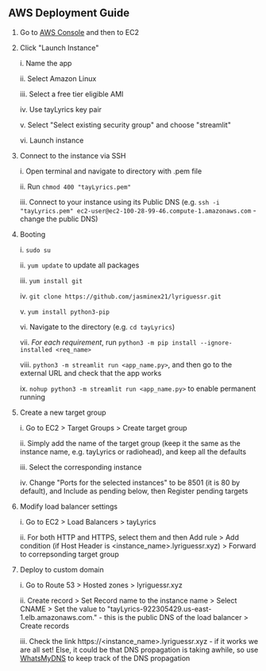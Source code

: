 ## AWS Deployment Guide

1. Go to [AWS Console](https://us-east-1.console.aws.amazon.com/console/home?region=us-east-1) and then to EC2
2. Click "Launch Instance"

    i. Name the app

    ii. Select Amazon Linux

    iii. Select a free tier eligible AMI
    
    iv. Use tayLyrics key pair

    v. Select "Select existing security group" and choose "streamlit"

    vi. Launch instance

3. Connect to the instance via SSH

    i. Open terminal and navigate to directory with .pem file

    ii. Run `chmod 400 "tayLyrics.pem"`

    iii. Connect to your instance using its Public DNS (e.g. `ssh -i "tayLyrics.pem" ec2-user@ec2-100-28-99-46.compute-1.amazonaws.com` - change the public DNS)

4. Booting

    i. `sudo su`
    
    ii. `yum update` to update all packages

    iii. `yum install git`

    iv. `git clone https://github.com/jasminex21/lyriguessr.git`

    v. `yum install python3-pip`

    vi. Navigate to the directory (e.g. `cd tayLyrics`)

    vii. *For each requirement*, run `python3 -m pip install --ignore-installed <req_name>`

    viii. `python3 -m streamlit run <app_name.py>`, and then go to the external URL and check that the app works

    ix. `nohup python3 -m streamlit run <app_name.py>` to enable permanent running

5. Create a new target group

    i. Go to EC2 > Target Groups > Create target group

    ii. Simply add the name of the target group (keep it the same as the instance name, e.g. tayLyrics or radiohead), and keep all the defaults 

    iii. Select the corresponding instance

    iv. Change "Ports for the selected instances" to be 8501 (it is 80 by default), and Include as pending below, then Register pending targets

6. Modify load balancer settings

    i. Go to EC2 > Load Balancers > tayLyrics

    ii. For both HTTP and HTTPS, select them and then Add rule > Add condition (if Host Header is <instance_name>.lyriguessr.xyz) > Forward to correpsonding target group

7. Deploy to custom domain

    i. Go to Route 53 > Hosted zones > lyriguessr.xyz

    ii. Create record > Set Record name to the instance name > Select CNAME > Set the value to "tayLyrics-922305429.us-east-1.elb.amazonaws.com." - this is the public DNS of the load balancer > Create records

    iii. Check the link https://<instance_name>.lyriguessr.xyz - if it works we are all set! Else, it could be that DNS propagation is taking awhile, so use [WhatsMyDNS](https://www.whatsmydns.net/) to keep track of the DNS propagation